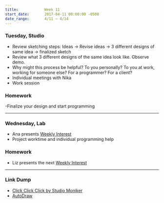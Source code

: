```yaml
---
title:            Week 11
start_date:       2017-04-11 00:00:00 -0500
date_range:       4/11 – 4/14
---
```


### Tuesday, Studio
- Review sketching steps: Ideas -> Revise ideas -> 3 different designs of same idea -> finalized sketch
- Review what 3 different designs of the same idea look like. Observe demo.
- Why might this process be helpful? To you personally? To you at work, working for someone else? For a programmer? For a client?
- Individual meetings with Nika
- Work session


### Homework

-Finalize your design and start programming

---

### Wednesday, Lab

- Ana presents [Weekly Interest](/projects/weekly_interest)
- Project worktime and individual programming help

### Homework

- Liz presents the next [Weekly Interest](/projects/weekly_interest)

---

### Link Dump

- [Click Click Click by Studio Moniker](https://clickclickclick.click/)
- [AutoDraw](https://www.autodraw.com/)
